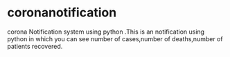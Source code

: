 # coronanotification
corona Notification system using python 
.This is an notification using python in which you can see number of cases,number of deaths,number of patients recovered.
